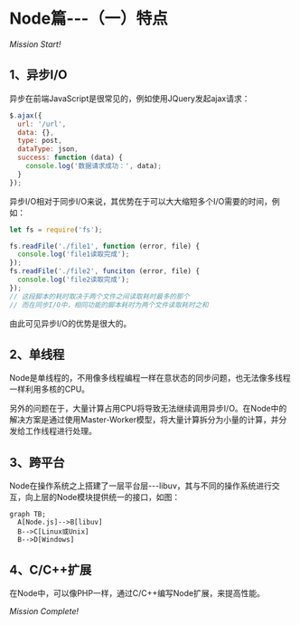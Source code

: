 # Node篇---（一）特点

<!-- more -->

*Mission Start!*

## 1、异步I/O
异步在前端JavaScript是很常见的，例如使用JQuery发起ajax请求：

```js
$.ajax({
  url: '/url',
  data: {},
  type: post,
  dataType: json,
  success: function (data) {
    console.log('数据请求成功：', data);
  }
});
```

异步I/O相对于同步I/O来说，其优势在于可以大大缩短多个I/O需要的时间，例如：

```js
let fs = require('fs');

fs.readFile('./file1', function (error, file) {
  console.log('file1读取完成');
});
fs.readFile('./file2', funciton (error, file) {
  console.log('file2读取完成');
});
// 这段脚本的耗时取决于两个文件之间读取耗时最多的那个
// 而在同步I/O中，相同功能的脚本耗时为两个文件读取耗时之和
```
由此可见异步I/O的优势是很大的。

## 2、单线程
Node是单线程的，不用像多线程编程一样在意状态的同步问题，也无法像多线程一样利用多核的CPU。   
   
另外的问题在于，大量计算占用CPU将导致无法继续调用异步I/O。在Node中的解决方案是通过使用Master-Worker模型，将大量计算拆分为小量的计算，并分发给工作线程进行处理。

## 3、跨平台
Node在操作系统之上搭建了一层平台层---libuv，其与不同的操作系统进行交互，向上层的Node模块提供统一的接口，如图：

```mermaid
graph TB;
  A[Node.js]-->B[libuv]
  B-->C[Linux或Unix]
  B-->D[Windows]
```

## 4、C/C++扩展
在Node中，可以像PHP一样，通过C/C++编写Node扩展，来提高性能。

*Mission Complete!*